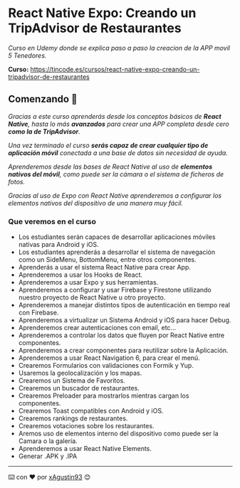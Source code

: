 # React Native Expo: Creando un TripAdvisor de Restaurantes

_Curso en Udemy donde se explica paso a paso la creacion de la APP movil 5 Tenedores._

**Curso:** https://tincode.es/cursos/react-native-expo-creando-un-tripadvisor-de-restaurantes

## Comenzando 🚀

_Gracias a este curso aprenderás desde los conceptos básicos de **React Native**, hasta lo más **avanzados** para crear una APP completa desde cero **como la de TripAdvisor**._

_Una vez terminado el curso **serás capaz de crear cualquier tipo de aplicación móvil** conectada a una base de datos sin necesidad de ayuda._

_Aprenderemos desde las bases de React Native al uso de **elementos nativos del móvil**, como puede ser la cámara o el sistema de ficheros de fotos._

_Gracias al uso de Expo con React Native aprenderemos a configurar los elementos nativos del dispositivo de una manera muy fácil._

### Que veremos en el curso

- Los estudiantes serán capaces de desarrollar aplicaciones móviles nativas para Android y iOS.
- Los estudiantes aprenderás a desarrollar el sistema de navegación como un SideMenu, BottomMenu, entre otros componentes.
- Aprenderás a usar el sistema React Native para crear App.
- Aprenderemos a usar los Hooks de React.
- Aprenderemos a usar Expo y sus herramientas.
- Aprenderemos a configurar y usar Firebase y Firestone utilizando nuestro proyecto de React Native u otro proyecto.
- Aprenderemos a manejar distintos tipos de autenticación en tiempo real con Firebase.
- Aprenderemos a virtualizar un Sistema Android y iOS para hacer Debug.
- Aprenderemos crear autenticaciones con email, etc...
- Aprenderemos a controlar los datos que fluyen por React Native entre componentes.
- Aprenderemos a crear componentes para reutilizar sobre la Aplicación.
- Aprenderemos a usar React Navigation 6, para crear el menú.
- Crearemos Formularios con validaciones con Formik y Yup.
- Usaremos la geolocalización y los mapas.
- Crearemos un Sistema de Favoritos.
- Crearemos un buscador de restaurantes.
- Crearemos Preloader para mostrarlos mientras cargan los componentes.
- Crearemos Toast compatibles con Android y iOS.
- Crearemos rankings de restaurantes.
- Crearemos votaciones sobre los restaurantes.
- Aremos uso de elementos interno del dispositivo como puede ser la Camara o la galería.
- Aprenderemos a usar React Native Elements.
- Generar .APK y .IPA

---

⌨️ con ❤️ por [xAgustin93](https://github.com/xAgustin93) 😊
